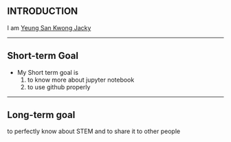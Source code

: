 ## INTRODUCTION

I am [Yeung San Kwong Jacky](https://github.com/jackbonk)

---


## Short-term Goal
* My Short term goal is
	1. to know more about jupyter notebook
	2. to use github properly

---
## Long-term goal
to perfectly know about STEM and to share it to other people